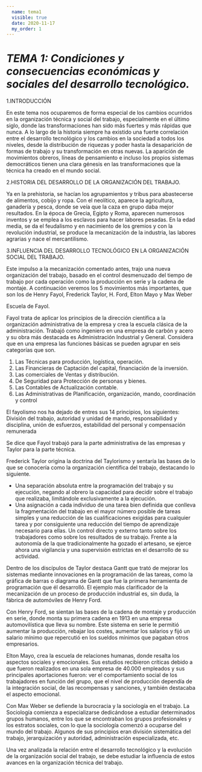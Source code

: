 ```yaml
---
  name: tema1
  visible: true
  date: 2020-11-17
  my_order: 1 
---
```


# *TEMA 1: Condiciones y consecuencias económicas y sociales del desarrollo tecnológico.*

1.INTRODUCCIÓN

En este tema nos ocuparemos de forma especial de los cambios ocurridos en la organización técnica y social del trabajo, especialmente en el último siglo, donde las transformaciones han sido más fuertes y más rápidas que nunca.
A lo largo de la historia siempre ha existido una fuerte correlación entre el desarrollo tecnológico y los cambios en la sociedad a todos los niveles, desde la distribución de riquezas y poder hasta la desaparición de formas de trabajo y su transformación en otras nuevas. La aparición de movimientos obreros, líneas de pensamiento e incluso los propios sistemas democráticos tienen una clara génesis en las transformaciones que la técnica ha creado en el mundo social.

2.HISTORIA DEL DESARROLLO DE LA ORGANIZACIÓN DEL TRABAJO.

Ya en la prehistoria, se hacían los agrupamientos y tribus para abastecerse de alimentos, cobijo y ropa.
Con el neolítico, aparece la agricultura, ganadería y pesca, donde se veía que la caza en grupo daba mejor resultados.
En la época de Grecia, Egipto y Roma, aparecen numerosos inventos y se emplea a los esclavos para hacer labores pesadas.
En la edad media, se da el feudalismo y en nacimiento de los gremios y con la revolución industrial, se produce la mecanización de la industria, las labores agrarias y nace el mercantilismo.

3.INFLUENCIA DEL DESARROLLO TECNOLÓGICO EN LA ORGANIZACIÓN SOCIAL DEL TRABAJO.

Este impulso a la mecanización comentado antes, trajo una nueva organización del trabajo, basado en el control desmenuzado del tiempo de trabajo por cada operación como la producción en serie y la cadena de montaje.
A continuación veremos los 5 movimientos más importantes, que son los de Henry Fayol, Frederick Taylor, H. Ford, Elton Mayo y Max Weber


Escuela de Fayol.

Fayol trata de aplicar los principios de la dirección científica a la organización administrativa de la empresa y crea la escuela clásica de la administración. Trabajó como ingeniero en una empresa de carbón y acero y su obra más destacada es Administración Industrial y General.
Considera que en una empresa las funciones básicas se pueden agrupar en seis categorías que son.
1)	Las Técnicas para producción, logística, operación.
2)	Las Financieras de Captación del capital, financiación de la inversión.
3)	Las comerciales de Ventas y distribución.
4)	De Seguridad para Protección de personas y bienes.
5)	Las Contables de Actualización contable.
6)	Las Administrativas de Planificación, organización, mando, coordinación y control
 
El fayolismo nos ha dejado de entres sus 14 principios, los siguientes: División del trabajo, autoridad y unidad de mando, responsabilidad y disciplina, unión de esfuerzos, estabilidad del personal y compensación remunerada

Se dice que Fayol trabajó para la parte administrativa de las empresas y Taylor para la parte técnica.


Frederick Taylor origina la doctrina del Taylorismo y sentaría las bases de lo que se conocería como la organización científica del trabajo, destacando lo siguiente.
-	Una separación absoluta entre la programación del trabajo y su ejecución, negando al obrero la capacidad para decidir sobre el trabajo que realizaba, limitándole exclusivamente a la ejecución.
-	Una asignación a cada individuo de una tarea bien definida que conlleva la fragmentación del trabajo en el mayor número posible de tareas simples y una reducción de las cualificaciones exigidas para cualquier tarea y por consiguiente una reducción del tiempo de aprendizaje necesario para ellas. Un control directo y externo tanto sobre los trabajadores como sobre los resultados de su trabajo. Frente a la autonomía de la que tradicionalmente ha gozado el artesano, se ejerce ahora una vigilancia y una supervisión estrictas en el desarrollo de su actividad.

Dentro de los discípulos de Taylor destaca Gantt que trató de mejorar los sistemas mediante innovaciones en la programación de las tareas, como la gráfica de barras o diagrama de Gantt que fue la primera herramienta de programación que él desarrolló.
El ejemplo más clarificador de la mecanización de un proceso de producción industrial es, sin duda, la fábrica de automóviles de Henry Ford.

Con Henry Ford, se sientan las bases de la cadena de montaje y producción en serie, donde monta su primera cadena en 1913 en una empresa automovilística que lleva su nombre. Este sistema en serie le permitió aumentar la producción, rebajar los costes, aumentar los salarios y fijó un salario mínimo que repercutió en los sueldos mínimos que pagaban otros empresarios.

Elton Mayo, crea la escuela de relaciones humanas, donde resalta los aspectos sociales y emocionales. Sus estudios recibieron críticas debido a que fueron realizados en una sola empresa de 40.000 empleados y sus principales  aportaciones fueron: ver el comportamiento social de los trabajadores en función del grupo, que el nivel de producción dependía de la integración social, de las recompensas y sanciones, y también destacaba el aspecto emocional.

Con Max Weber se defiende la burocracia y la sociología en el trabajo. La Sociología comienza a especializarse dedicándose a estudiar determinados grupos humanos, entre los que se encontraban los grupos profesionales y los estratos sociales, con lo que la sociología comenzó a ocuparse del mundo del trabajo. Algunos de sus principios eran división sistemática del trabajo, jerarquización y autoridad, administración especializada, etc.

Una vez analizada la relación entre el desarrollo tecnológico y la evolución de la organización social del trabajo, se debe estudiar la influencia de estos avances en la organización técnica del trabajo.
